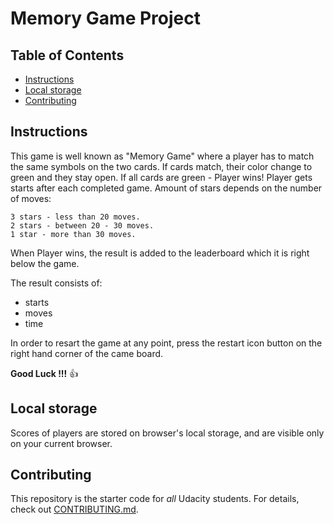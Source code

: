 # Memory Game Project

## Table of Contents

* [Instructions](#instructions)
* [Local storage](#local-storage)
* [Contributing](#contributing)


## Instructions

This game is well known as "Memory Game" where a player has to match the same symbols on the two cards. If cards match, their color change to green and they stay open. If all cards are green - Player wins! Player gets starts after each completed game. Amount of stars depends on the number of moves:
```
3 stars - less than 20 moves.
2 stars - between 20 - 30 moves.
1 star - more than 30 moves.
```
When Player wins, the result is added to the leaderboard which it is right below the game. 

The result consists of: 
- starts 
- moves
- time

In order to resart the game at any point, press the restart icon button on the right hand corner of the came board. 

**Good Luck !!!**  :+1:

## Local storage

Scores of players are stored on browser's local storage, and are visible only on your current browser.

## Contributing

This repository is the starter code for _all_ Udacity students. 
For details, check out [CONTRIBUTING.md](CONTRIBUTING.md).
